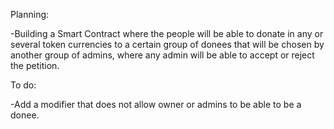 Planning:

-Building a Smart Contract where the people will be able to donate in any or several token currencies to a certain group of donees that will be chosen by another group of admins, where any admin will be able to accept or reject the petition.

To do:

-Add a modifier that does not allow owner or admins to be able to be a donee.
